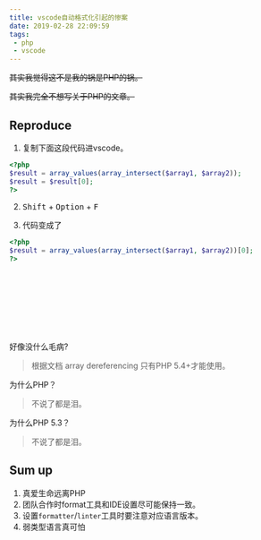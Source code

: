 ```yaml
---
title: vscode自动格式化引起的惨案
date: 2019-02-28 22:09:59
tags:
 - php
 - vscode
---
```


<del>其实我觉得这不是我的锅是PHP的锅。</del>

<del>其实我完全不想写关于PHP的文章。</del>

<!-- more -->

## Reproduce

1. 复制下面这段代码进vscode。

```php
<?php
$result = array_values(array_intersect($array1, $array2));
$result = $result[0];
?>      
```

2. <kbd>Shift</kbd> + <kbd>Option</kbd> + <kbd>F</kbd>

3. 代码变成了

```php
<?php
$result = array_values(array_intersect($array1, $array2))[0];
?> 
```

&nbsp;

&nbsp;

&nbsp;

&nbsp;

好像没什么毛病?

> 根据文档 array dereferencing 只有PHP 5.4+才能使用。

为什么PHP？

> 不说了都是泪。

为什么PHP 5.3？

> 不说了都是泪。

## Sum up

1. 真爱生命远离PHP
2. 团队合作时format工具和IDE设置尽可能保持一致。
3. 设置`formatter`/`linter`工具时要注意对应语言版本。
4. 弱类型语言真可怕
